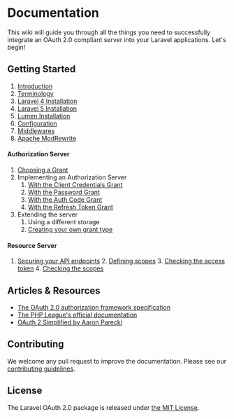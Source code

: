 # Documentation

This wiki will guide you through all the things you need to successfully integrate an OAuth 2.0 compliant server into your Laravel applications. Let's begin!

## Getting Started

1. [Introduction](getting-started/introduction.md)
2. [Terminology](getting-started/terminology.md)
3. [Laravel 4 Installation](getting-started/laravel-4.md)
4. [Laravel 5 Installation](getting-started/laravel-5.md)
5. [Lumen Installation](getting-started/lumen.md)
6. [Configuration](getting-started/config.md)
7. [Middlewares](getting-started/middlewares.md)
8. [Apache ModRewrite](getting-started/apache.md)

#### Authorization Server

1. [Choosing a Grant](authorization-server/choosing-grant.md)
2. Implementing an Authorization Server
    1. [With the Client Credentials Grant](authorization-server/client-credentials.md)
    2. [With the Password Grant](authorization-server/password.md)
    3. [With the Auth Code Grant](authorization-server/auth-code.md)
    4. [With the Refresh Token Grant](authorization-server/refresh-token.md)
3. Extending the server
    1. Using a different storage
    2. [Creating your own grant type](authorization-server/custom.md)

#### Resource Server

1. [Securing your API endpoints](resource-server/securing-endpoints.md)
    2. [Defining scopes](resource-server/securing-endpoints.md#defining-scopes)
    3. [Checking the access token](resource-server/securing-endpoints.md#checking-the-access-token)
    4. [Checking the scopes](resource-server/securing-endpoints.md#checking-the-scopes)

## Articles & Resources

- [The OAuth 2.0 authorization framework specification](https://tools.ietf.org/html/rfc6749)
- [The PHP League's official documentation](http://oauth2.thephpleague.com)
- [OAuth 2 Simplified by Aaron Parecki](https://aaronparecki.com/articles/2012/07/29/1/oauth2-simplified)

## Contributing

We welcome any pull request to improve the documentation. Please see our [contributing guidelines](../CONTRIBUTING.md).

## License

The Laravel OAuth 2.0 package is released under [the MIT License](../LICENSE).
